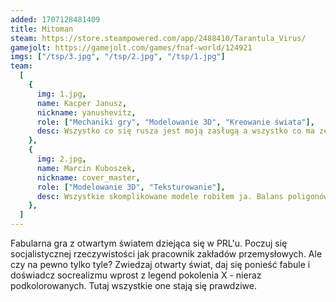 ```yaml
---
added: 1707128481409
title: Mitoman
steam: https://store.steampowered.com/app/2488410/Tarantula_Virus/
gamejolt: https://gamejolt.com/games/fnaf-world/124921
imgs: ["/tsp/3.jpg", "/tsp/2.jpg", "/tsp/1.jpg"]
team:
  [
    {
      img: 1.jpg,
      name: Kacper Janusz,
      nickname: yanushevitz,
      role: ["Mechaniki gry", "Modelowanie 3D", "Kreowanie świata"],
      desc: Wszystko co się rusza jest moją zasługą a wszystko co ma zepsutą fizykę i wylatuje w kosmos jest moją winą. 
    },
    {
      img: 2.jpg,
      name: Marcin Kuboszek,
      nickname: cover_master,
      role: ["Modelowanie 3D", "Teksturowanie"],
      desc: Wszystkie skomplikowane modele robiłem ja. Balans poligonów do optymalizacji jest idealny,
    },
  ]
---
```


Fabularna gra z otwartym światem dziejąca się w PRL'u. Poczuj się socjalistycznej rzeczywistości jak pracownik zakładów przemysłowych. Ale czy na pewno tylko tyle? Zwiedzaj otwarty świat, daj się ponieść fabule i doświadcz socrealizmu wprost z legend pokolenia X - nieraz podkolorowanych. Tutaj wszystkie one stają się prawdziwe.

